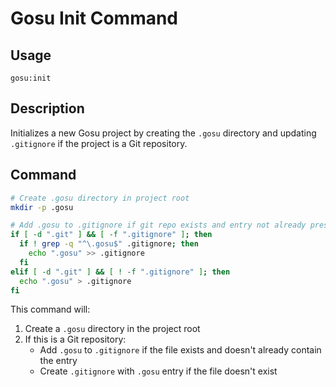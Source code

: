 # Gosu Init Command

## Usage
```
gosu:init
```

## Description
Initializes a new Gosu project by creating the `.gosu` directory and updating `.gitignore` if the project is a Git repository.

## Command
```bash
# Create .gosu directory in project root
mkdir -p .gosu

# Add .gosu to .gitignore if git repo exists and entry not already present
if [ -d ".git" ] && [ -f ".gitignore" ]; then
  if ! grep -q "^\.gosu$" .gitignore; then
    echo ".gosu" >> .gitignore
  fi
elif [ -d ".git" ] && [ ! -f ".gitignore" ]; then
  echo ".gosu" > .gitignore
fi
```

This command will:
1. Create a `.gosu` directory in the project root
2. If this is a Git repository:
   - Add `.gosu` to `.gitignore` if the file exists and doesn't already contain the entry
   - Create `.gitignore` with `.gosu` entry if the file doesn't exist